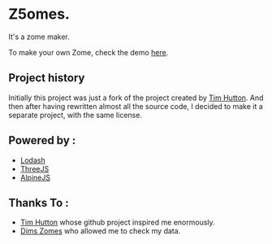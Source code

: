 # Z5omes.

It's a zome maker.

To make your own Zome, check the demo [here](https://florianwns.github.io/z5omes/).

## Project history 

Initially this project was just a fork of the project created by [Tim Hutton](https://timhutton.github.io/zomes/). 
And then after having rewritten almost all the source code, 
I decided to make it a separate project, with the same license.


## Powered by : 

* [Lodash](https://lodash.com/)
* [ThreeJS](https://threejs.org/)
* [AlpineJS](https://alpinejs.dev/)


## Thanks To :

* [Tim Hutton](https://github.com/timhutton/) whose github project inspired me enormously.
* [Dims Zomes](http://www.rusticdomes.com/software.html) who allowed me to check my data.


